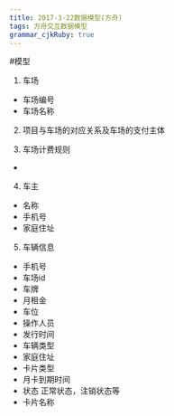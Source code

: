 ```yaml
---
title: 2017-3-22数据模型(方舟)
tags: 方舟交互数据模型
grammar_cjkRuby: true
---
```

#模型
1. 车场
* 车场编号
* 车场名称
2. 项目与车场的对应关系及车场的支付主体

3. 车场计费规则
* 
4. 车主
* 名称
* 手机号
* 家庭住址
5. 车辆信息
* 手机号
* 车场id
* 车牌
* 月租金
* 车位
* 操作人员
* 发行时间
* 车辆类型
* 家庭住址
* 卡片类型
* 月卡到期时间
* 状态  正常状态，注销状态等
* 卡片名称